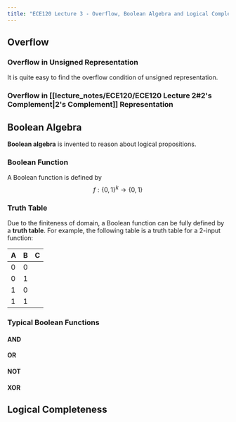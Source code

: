 ```yaml
---
title: "ECE120 Lecture 3 - Overflow, Boolean Algebra and Logical Completeness"
---
```

## Overflow
### Overflow in Unsigned Representation
It is quite easy to find the overflow condition of unsigned representation.

### Overflow in [[lecture_notes/ECE120/ECE120 Lecture 2#2's Complement|2's Complement]] Representation


## Boolean Algebra
**Boolean algebra** is invented to reason about logical propositions.

### Boolean Function
A Boolean function is defined by 
$$
f:\{ 0,1 \}^k\to\{ 0,1 \}
$$

### Truth Table
Due to the finiteness of domain, a Boolean function can be fully defined by a **truth table**. For example, the following table is a truth table for a 2-input function:

| A   | B   | C   |
| --- | --- | --- |
| 0   | 0   |     |
| 0   | 1   |     |
| 1   | 0   |     |
| 1   | 1   |     |

### Typical Boolean Functions
#### AND

#### OR

#### NOT

#### XOR

## Logical Completeness
